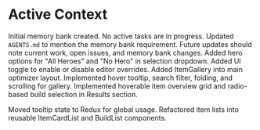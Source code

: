 # Active Context

Initial memory bank created. No active tasks are in progress.
Updated `AGENTS.md` to mention the memory bank requirement.
Future updates should note current work, open issues, and memory bank changes.
Added hero options for "All Heroes" and "No Hero" in selection dropdown.
Added UI toggle to enable or disable editor overrides.
Added ItemGallery into main optimizer layout.
Implemented hover tooltip, search filter, folding, and scrolling for gallery.
Implemented hoverable item overview grid and radio-based build selection in Results section.

Moved tooltip state to Redux for global usage.
Refactored item lists into reusable ItemCardList and BuildList components.

